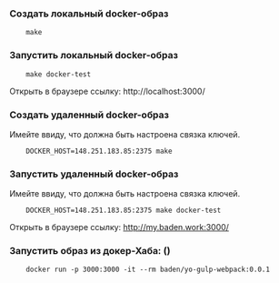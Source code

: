 
### Создать локальный docker-образ

```
    make
```

### Запустить локальный docker-образ

```
    make docker-test
```

Открыть в браузере ссылку: http://localhost:3000/

### Создать удаленный docker-образ

Имейте ввиду, что должна быть настроена связка ключей.

```
    DOCKER_HOST=148.251.183.85:2375 make
```

### Запустить удаленный docker-образ

Имейте ввиду, что должна быть настроена связка ключей.

```
    DOCKER_HOST=148.251.183.85:2375 make docker-test
```

Открыть в браузере ссылку: http://my.baden.work:3000/

### Запустить образ из докер-Хаба: ()

```
    docker run -p 3000:3000 -it --rm baden/yo-gulp-webpack:0.0.1
```

